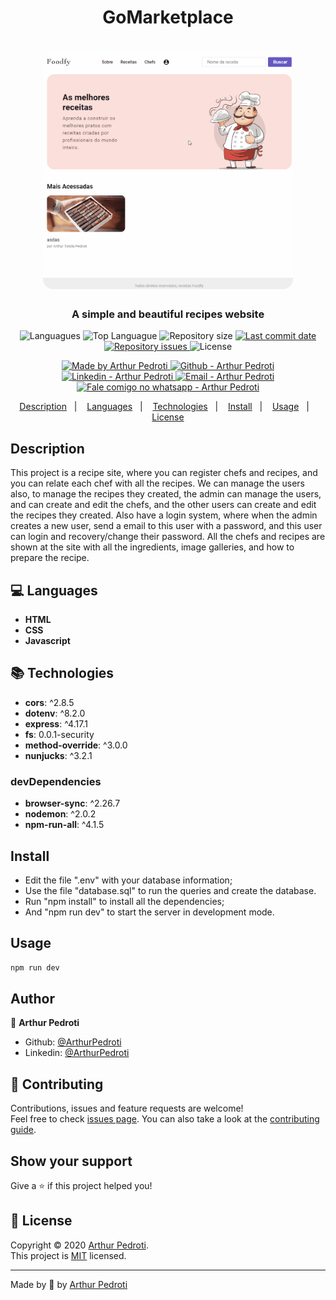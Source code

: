 <h1 align="center" >
  GoMarketplace
</h1>
<h1 align="center">
    <img alt="Foodfy" src="./public/assets/foodfy.gif"  width="400px" style="border-radius:16px;"/>
</h1>

<h3 align="center" >
  A simple and beautiful recipes website
</h3>

<p align="center">
  <img alt="Languagues" src="https://img.shields.io/github/languages/count/ArthurPedroti/foodfy">
  <img alt="Top Languague" src="https://img.shields.io/github/languages/top/ArthurPedroti/foodfy">
  <img alt="Repository size" src="https://img.shields.io/github/repo-size/ArthurPedroti/foodfy">
  <a href="https://github.com/ArthurPedroti/foodfy/commits/master">
    <img alt="Last commit date" src="https://img.shields.io/github/last-commit/ArthurPedroti/foodfy">
  </a>
   <a href="https://github.com/ArthurPedroti/foodfy/issues">
    <img alt="Repository issues" src="https://img.shields.io/github/issues/ArthurPedroti/foodfy">
  </a>
  <img alt="License" src="https://img.shields.io/github/license/ArthurPedroti/foodfy">
</p>
<p align="center">

  <a href="https://github.com/ArthurPedroti" target="_blank">
    <img alt="Made by Arthur Pedroti" src="https://img.shields.io/badge/made%20by-Arthur_Pedroti-informational">
  </a>
  <a href="https://github.com/ArthurPedroti" target="_blank" >
    <img alt="Github - Arthur Pedroti" src="https://img.shields.io/badge/Github--%23F8952D?style=social&logo=github">
  </a>
  <a href="https://www.linkedin.com/in/arthurpedroti/" target="_blank" >
    <img alt="Linkedin - Arthur Pedroti" src="https://img.shields.io/badge/Linkedin--%23F8952D?style=social&logo=linkedin">
  </a>
  <a href="mailto:arthurpedroti@gmail.com" target="_blank" >
    <img alt="Email - Arthur Pedroti" src="https://img.shields.io/badge/Email--%23F8952D?style=social&logo=gmail">
  </a>
  <a href="https://api.whatsapp.com/send?phone=5519991830454"
        target="_blank" >
    <img alt="Fale comigo no whatsapp - Arthur Pedroti" src="https://img.shields.io/badge/Whatsapp--%23F8952D?style=social&logo=whatsapp">
  </a>

</p>

<p align="center">
  <a href="#Description">Description</a>&nbsp;&nbsp;&nbsp;|&nbsp;&nbsp;&nbsp;
  <a href="#computer-languages">Languages</a>&nbsp;&nbsp;&nbsp;|&nbsp;&nbsp;&nbsp;
  <a href="#books-technologies">Technologies</a>&nbsp;&nbsp;&nbsp;|&nbsp;&nbsp;&nbsp;
  <a href="#install">Install</a>&nbsp;&nbsp;&nbsp;|&nbsp;&nbsp;&nbsp;
  <a href="#books-usage">Usage</a>&nbsp;&nbsp;&nbsp;|&nbsp;&nbsp;&nbsp;
  <a href="#memo-license">License</a>
</p>

## Description

This project is a recipe site, where you can register chefs and recipes, and you can relate each chef with all the recipes. We can manage the users also, to manage the recipes they created, the admin can manage the users, and can create and edit the chefs, and the other users can create and edit the recipes they created. Also have a login system, where when the admin creates a new user, send a email to this user with a password, and this user can login and recovery/change their password. All the chefs and recipes are shown at the site with all the ingredients, image galleries, and how to prepare the recipe.

## :computer: Languages

- **HTML**
- **CSS**
- **Javascript**

## :books: Technologies

- **cors**: ^2.8.5
- **dotenv**: ^8.2.0
- **express**: ^4.17.1
- **fs**: 0.0.1-security
- **method-override**: ^3.0.0
- **nunjucks**: ^3.2.1

### devDependencies

- **browser-sync**: ^2.26.7
- **nodemon**: ^2.0.2
- **npm-run-all**: ^4.1.5

## Install

- Edit the file ".env" with your database information;
- Use the file "database.sql" to run the queries and create the database.
- Run "npm install" to install all the dependencies;
- And "npm run dev" to start the server in development mode.

## Usage

```sh
npm run dev
```

## Author

👤 **Arthur Pedroti**

* Github: [@ArthurPedroti](https://github.com/ArthurPedroti)
* Linkedin: [@ArthurPedroti](https://www.linkedin.com/in/arthurpedroti)

## 🤝 Contributing

Contributions, issues and feature requests are welcome!<br />Feel free to check [issues page](https://github.com/ArthurPedroit/GoMarketplace/issues). You can also take a look at the [contributing guide](https://github.com/ArthurPedroit/GoMarketplace/blob/master/CONTRIBUTING.md).

## Show your support

Give a ⭐️ if this project helped you!

## 📝 License

Copyright © 2020 [Arthur Pedroti](https://github.com/ArthurPedroti).<br />
This project is [MIT](https://github.com/ArthurPedroit/GoMarketplace/blob/master/LICENSE) licensed.

---

Made by :blue_heart: by [Arthur Pedroti](https://github.com/ArthurPedroti)
